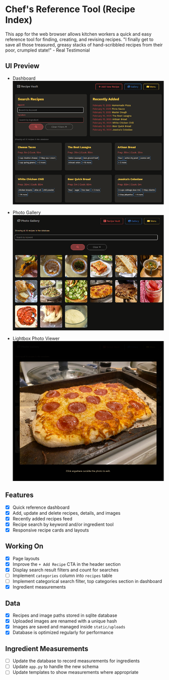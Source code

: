 # Chef's Reference Tool (Recipe Index)
This app for the web browser allows kitchen workers a quick and easy reference tool for finding, creating, and revising recipes.
"I finally get to save all those treasured, greasy stacks of hand-scribbled recipes from their poor, crumpled state!" - Real Testimonial

## UI Preview 

- Dashboard
![Dashboard Preview](dashboard-preview.png)

- Photo Gallery
![Gallery Preview](gallery-preview.png)

- Lightbox Photo Viewer
![Gallery Photo Preview](gallery-photo-preview.png)

## Features
- [x] Quick reference dashboard
- [x] Add, update and delete recipes, details, and images
- [x] Recently added recipes feed
- [x] Recipe search by keyword and/or ingredient tool
- [x] Responsive recipe cards and layouts

## Working On
- [X] Page layouts
- [X] Improve the `+ Add Recipe` CTA in the header section
- [X] Display search result filters and count for searches
- [ ] Implement `categories` column into `recipes` table
- [ ] Implement categorical search filter, top categories section in dashboard
- [x] Ingredient measurements

## Data
- [x] Recipes and image paths stored in sqlite database
- [x] Uploaded images are renamed with a unique hash
- [x] Images are saved and managed inside `static/uploads` 
- [x] Database is optimized regularly for performance

## Ingredient Measurements
- [ ] Update the database to record measurements for ingredients
- [ ] Update `app.py` to handle the new schema
- [ ] Update templates to show measurements where appropriate